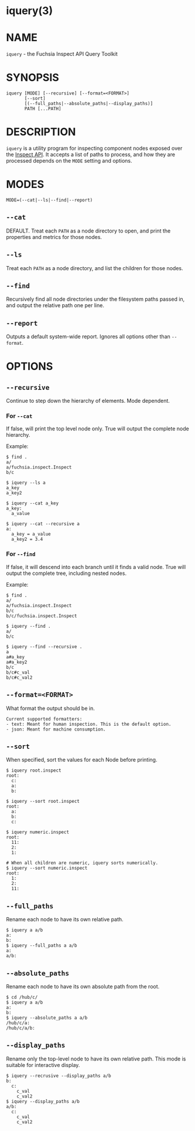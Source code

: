 iquery(3)
=====

# NAME

`iquery` - the Fuchsia Inspect API Query Toolkit

# SYNOPSIS

```
iquery [MODE] [--recursive] [--format=<FORMAT>]
       [--sort]
       [(--full_paths|--absolute_paths|--display_paths)]
       PATH [...PATH]
```

# DESCRIPTION

`iquery` is a utility program for inspecting component nodes exposed over the
[Inspect API](gsw-inspect.md).
It accepts a list of paths to process, and how
they are processed depends on the `MODE` setting and options.

# MODES

`MODE=(--cat|--ls|--find|--report)`

## `--cat`

DEFAULT. Treat each `PATH` as a node directory to open, and print
the properties and metrics for those nodes.

## `--ls`

Treat each `PATH` as a node directory, and list the children for those nodes.

## `--find`

Recursively find all node directories under the filesystem paths
passed in, and output the relative path one per line.

## `--report`

Outputs a default system-wide report. Ignores all options other than
`--format`.

# OPTIONS

## `--recursive`

Continue to step down the hierarchy of elements. Mode dependent.


### For `--cat`

If false, will print the top level node only. True will output the complete node hierarchy.

Example:

```
$ find .
a/
a/fuchsia.inspect.Inspect
b/c

$ iquery --ls a
a_key
a_key2

$ iquery --cat a_key
a_key:
  a_value

$ iquery --cat --recursive a
a:
  a_key = a_value
  a_key2 = 3.4
```

### For `--find`

If false, it will descend into each branch until it finds a valid node.
True will output the complete tree, including nested nodes.

Example:

```
$ find .
a/
a/fuchsia.inspect.Inspect
b/c
b/c/fuchsia.inspect.Inspect

$ iquery --find .
a/
b/c

$ iquery --find --recursive .
a
a#a_key
a#a_key2
b/c
b/c#c_val
b/c#c_val2

```

## `--format=<FORMAT>`

What format the output should be in.

```
Current supported formatters:
- text: Meant for human inspection. This is the default option.
- json: Meant for machine consumption.
```

## `--sort`

When specified, sort the values for each Node before printing.

```
$ iquery root.inspect
root:
  c:
  a:
  b:

$ iquery --sort root.inspect
root:
  a:
  b:
  c:

$ iquery numeric.inspect
root:
  11:
  2:
  1:

# When all children are numeric, iquery sorts numerically.
$ iquery --sort numeric.inspect
root:
  1:
  2:
  11:
```

## `--full_paths`

Rename each node to have its own relative path.

```
$ iquery a a/b
a:
b:
$ iquery --full_paths a a/b
a:
a/b:
```

## `--absolute_paths`

Rename each node to have its own absolute path from the root.

```
$ cd /hub/c/
$ iquery a a/b
a:
b:
$ iquery --absolute_paths a a/b
/hub/c/a:
/hub/c/a/b:
```

## `--display_paths`

Rename only the top-level node to have its own relative path.
This mode is suitable for interactive display.

```
$ iquery --recrusive --display_paths a/b
b:
  c:
    c_val
    c_val2
$ iquery --display_paths a/b
a/b:
  c:
    c_val
    c_val2
```
